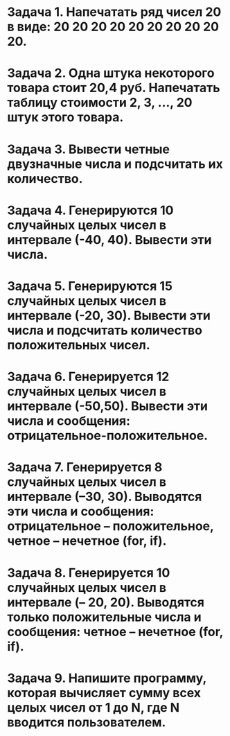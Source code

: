 # Задача 1. Напечатать ряд чисел 20 в виде: 20 20 20 20 20 20 20 20 20 20.

# Задача 2. Одна штука некоторого товара стоит 20,4 руб. Напечатать таблицу стоимости 2, 3, ..., 20 штук этого товара.

# Задача 3. Вывести четные двузначные числа и подсчитать их количество.

# Задача 4. Генерируются 10 случайных целых чисел в интервале (-40, 40). Вывести эти числа.

# Задача 5. Генерируются 15 случайных целых чисел в интервале (-20, 30). Вывести эти числа и подсчитать количество положительных чисел.

# Задача 6. Генерируется 12 случайных целых чисел в интервале (-50,50). Вывести эти числа и сообщения: отрицательное-положительное.

# Задача 7. Генерируется 8 случайных целых чисел в интервале (–30, 30). Выводятся эти числа и сообщения: отрицательное – положительное, четное – нечетное (for, if).

# Задача 8. Генерируется 10 случайных целых чисел в интервале (– 20, 20). Выводятся только положительные числа и сообщения: четное – нечетное (for, if).

# Задача 9. Напишите программу, которая вычисляет сумму всех целых чисел от 1 до N, где N вводится пользователем.
